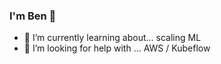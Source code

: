 ### I'm Ben 👋 

- 🌱 I’m currently learning about... scaling ML
- 🤔 I’m looking for help with ... AWS / Kubeflow
